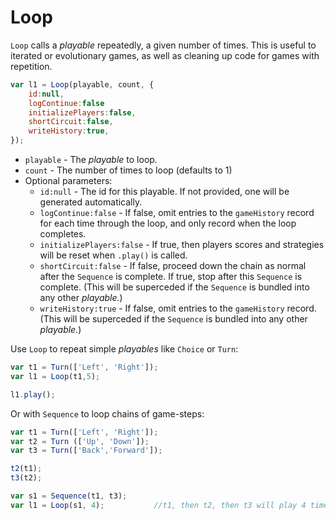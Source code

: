# Loop

`Loop` calls a *playable* repeatedly, a given number of times. This is useful to iterated or evolutionary games, as well as cleaning up code for games with repetition.
```javascript
var l1 = Loop(playable, count, {
    id:null,
    logContinue:false
    initializePlayers:false,
    shortCircuit:false,
    writeHistory:true,
});
```
- `playable` - The *playable* to loop.
- `count` - The number of times to loop (defaults to 1)
- Optional parameters:
  * `id:null` - The id for this playable. If not provided, one will be generated automatically.
  * `logContinue:false` - If false, omit entries to the `gameHistory` record for each time through the loop, and only record when the loop completes.
  * `initializePlayers:false` - If true, then players scores and strategies will be reset when `.play()` is called.
  * `shortCircuit:false` - If false, proceed down the chain as normal after the `Sequence` is complete. If true, stop after this `Sequence` is complete. (This will be superceded if the `Sequence` is bundled into any other *playable.*)
  * `writeHistory:true` - If false, omit entries to the `gameHistory` record. (This will be superceded if the `Sequence` is bundled into any other *playable.*)

Use `Loop` to repeat simple *playables* like `Choice` or `Turn`:
```javascript
var t1 = Turn(['Left', 'Right']);
var l1 = Loop(t1,5);

l1.play();
```
Or with `Sequence` to loop chains of game-steps:
```javascript
var t1 = Turn(['Left', 'Right']);
var t2 = Turn (['Up', 'Down']);
var t3 = Turn(['Back','Forward']);

t2(t1);
t3(t2);

var s1 = Sequence(t1, t3);
var l1 = Loop(s1, 4);           //t1, then t2, then t3 will play 4 times.
```
